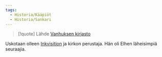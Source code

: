 ```yaml
---
tags:
  - Historia/Kääpiöt
  - Historia/Sankari
---
```


>[!quote] Lähde 
[Vanhuksen kirjasto](Vanhuksen%20kirjasto.md)

Uskotaan olleen [Inkvisition](Elhen%20kirkko.md)  ja kirkon perustaja. Hän oli Elhen läheisimpiä seuraajia.